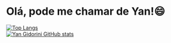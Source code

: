 <h1> Olá, pode me chamar de Yan!😄 </h1>


[![Top Langs](https://github-readme-stats.vercel.app/api/top-langs/?username=YanGidorini&layout=compact&theme=vue-dark)](https://github.com/anuraghazra/github-readme-stats)
<br>
[![Yan Gidorini GitHub stats](https://github-readme-stats.vercel.app/api?username=YanGidorini&count_private=true&show_icons=true&theme=vue-dark&include_all_commits=true)](https://github.com/anuraghazra/github-readme-stats)







<!--
**YanGidorini/YanGidorini** is a ✨ _special_ ✨ repository because its `README.md` (this file) appears on your GitHub profile.

Here are some ideas to get you started:

- 🔭 I’m currently working on ...
- 🌱 I’m currently learning ...
- 👯 I’m looking to collaborate on ...
- 🤔 I’m looking for help with ...
- 💬 Ask me about ...
- 📫 How to reach me: ...
- 😄 Pronouns: ...
- ⚡ Fun fact: ...
-->

